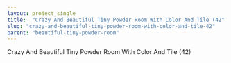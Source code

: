 ```yaml
---
layout: project_single
title:  "Crazy And Beautiful Tiny Powder Room With Color And Tile (42"
slug: "crazy-and-beautiful-tiny-powder-room-with-color-and-tile-42"
parent: "beautiful-tiny-powder-room"
---
```

Crazy And Beautiful Tiny Powder Room With Color And Tile (42)